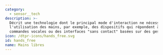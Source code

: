 ```yaml
---
category:
  - sensor__tech
description: >-
  Décrit une technologie dont le principal mode d'interaction ne nécessite pas
  l'utilisation des mains, par exemple, des dispositifs qui répondent à des
  commandes vocales ou des interfaces "sans contact" basées sur des gestes.
icon: /dtpr-icons/hands_free.svg
id: hands_free
name: Mains libres
---
```


